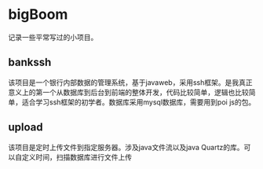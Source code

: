 # bigBoom
记录一些平常写过的小项目。
## bankssh 
该项目是一个银行内部数据的管理系统，基于javaweb，采用ssh框架。是我真正意义上的第一个从数据库到后台到前端的整体开发，代码比较简单，逻辑也比较简单，适合学习ssh框架的初学者。数据库采用mysql数据库，需要用到poi js的包。
## upload
该项目是定时上传文件到指定服务器。涉及java文件流以及java Quartz的库。可以自定义时间，扫描数据库进行文件上传
